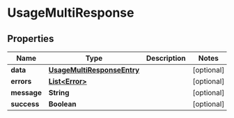 # UsageMultiResponse

## Properties
| Name        | Type                                                      | Description | Notes      |
| ----------- | --------------------------------------------------------- | ----------- | ---------- |
| **data**    | [**UsageMultiResponseEntry**](UsageMultiResponseEntry.md) |             | [optional] |
| **errors**  | [**List&lt;Error&gt;**](Error.md)                         |             | [optional] |
| **message** | **String**                                                |             | [optional] |
| **success** | **Boolean**                                               |             | [optional] |
<!--  -->